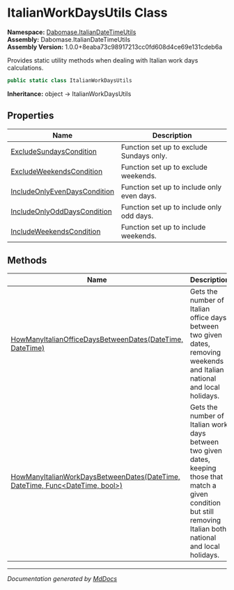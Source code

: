 ﻿<!--  
  <auto-generated>   
    The contents of this file were generated by a tool.  
    Changes to this file may be list if the file is regenerated  
  </auto-generated>   
-->

# ItalianWorkDaysUtils Class

**Namespace:** [Dabomase.ItalianDateTimeUtils](../index.md)  
**Assembly:** Dabomase.ItalianDateTimeUtils  
**Assembly Version:** 1.0.0+8eaba73c98917213cc0fd608d4ce69e131cdeb6a

Provides static utility methods when dealing with Italian work days calculations.

```csharp
public static class ItalianWorkDaysUtils
```

**Inheritance:** object → ItalianWorkDaysUtils

## Properties

| Name                                                                       | Description                                |
| -------------------------------------------------------------------------- | ------------------------------------------ |
| [ExcludeSundaysCondition](properties/ExcludeSundaysCondition.md)           | Function set up to exclude Sundays only.   |
| [ExcludeWeekendsCondition](properties/ExcludeWeekendsCondition.md)         | Function set up to exclude weekends.       |
| [IncludeOnlyEvenDaysCondition](properties/IncludeOnlyEvenDaysCondition.md) | Function set up to include only even days. |
| [IncludeOnlyOddDaysCondition](properties/IncludeOnlyOddDaysCondition.md)   | Function set up to include only odd days.  |
| [IncludeWeekendsCondition](properties/IncludeWeekendsCondition.md)         | Function set up to include weekends.       |

## Methods

| Name                                                                                                                            | Description                                                                                                                                                            |
| ------------------------------------------------------------------------------------------------------------------------------- | ---------------------------------------------------------------------------------------------------------------------------------------------------------------------- |
| [HowManyItalianOfficeDaysBetweenDates(DateTime, DateTime)](methods/HowManyItalianOfficeDaysBetweenDates.md)                     | Gets the number of Italian office days between two given dates, removing weekends and Italian national and local holidays.                                             |
| [HowManyItalianWorkDaysBetweenDates(DateTime, DateTime, Func\<DateTime, bool\>)](methods/HowManyItalianWorkDaysBetweenDates.md) | Gets the number of Italian work days between two given dates, keeping those that match a given condition  but still removing Italian both national and local holidays. |

___

*Documentation generated by [MdDocs](https://github.com/ap0llo/mddocs)*
